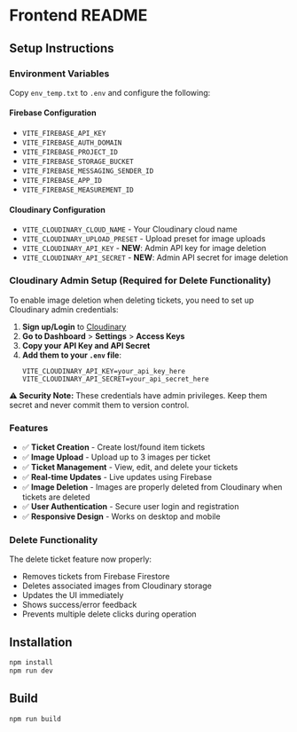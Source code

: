 # Frontend README

## Setup Instructions

### Environment Variables

Copy `env_temp.txt` to `.env` and configure the following:

#### Firebase Configuration
- `VITE_FIREBASE_API_KEY`
- `VITE_FIREBASE_AUTH_DOMAIN`
- `VITE_FIREBASE_PROJECT_ID`
- `VITE_FIREBASE_STORAGE_BUCKET`
- `VITE_FIREBASE_MESSAGING_SENDER_ID`
- `VITE_FIREBASE_APP_ID`
- `VITE_FIREBASE_MEASUREMENT_ID`

#### Cloudinary Configuration
- `VITE_CLOUDINARY_CLOUD_NAME` - Your Cloudinary cloud name
- `VITE_CLOUDINARY_UPLOAD_PRESET` - Upload preset for image uploads
- `VITE_CLOUDINARY_API_KEY` - **NEW**: Admin API key for image deletion
- `VITE_CLOUDINARY_API_SECRET` - **NEW**: Admin API secret for image deletion

### Cloudinary Admin Setup (Required for Delete Functionality)

To enable image deletion when deleting tickets, you need to set up Cloudinary admin credentials:

1. **Sign up/Login** to [Cloudinary](https://cloudinary.com)
2. **Go to Dashboard** > **Settings** > **Access Keys**
3. **Copy your API Key and API Secret**
4. **Add them to your `.env` file**:
   ```
   VITE_CLOUDINARY_API_KEY=your_api_key_here
   VITE_CLOUDINARY_API_SECRET=your_api_secret_here
   ```

**⚠️ Security Note:** These credentials have admin privileges. Keep them secret and never commit them to version control.

### Features

- ✅ **Ticket Creation** - Create lost/found item tickets
- ✅ **Image Upload** - Upload up to 3 images per ticket
- ✅ **Ticket Management** - View, edit, and delete your tickets
- ✅ **Real-time Updates** - Live updates using Firebase
- ✅ **Image Deletion** - Images are properly deleted from Cloudinary when tickets are deleted
- ✅ **User Authentication** - Secure user login and registration
- ✅ **Responsive Design** - Works on desktop and mobile

### Delete Functionality

The delete ticket feature now properly:
- Removes tickets from Firebase Firestore
- Deletes associated images from Cloudinary storage
- Updates the UI immediately
- Shows success/error feedback
- Prevents multiple delete clicks during operation

## Installation

```bash
npm install
npm run dev
```

## Build

```bash
npm run build
```
